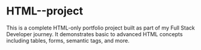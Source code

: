 # HTML--project
This is a complete HTML-only portfolio project built as part of my Full Stack Developer journey. It demonstrates basic to advanced HTML concepts including tables, forms, semantic tags, and more.
